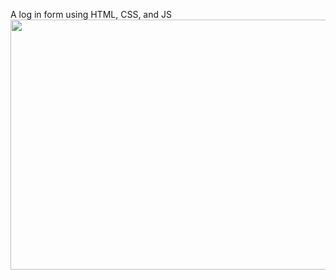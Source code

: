 A log in form using HTML, CSS, and JS 
<img src="https://user-images.githubusercontent.com/42739909/107857617-3a1ecc00-6de4-11eb-9f70-43d6808d67f5.png" width="800" height="400">
